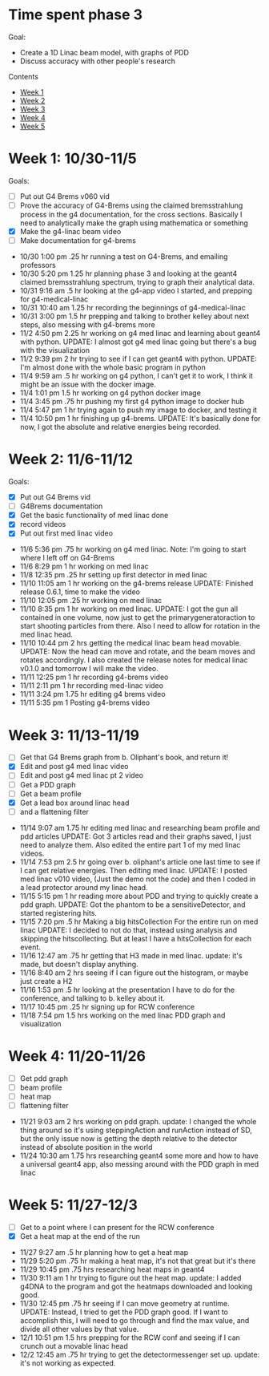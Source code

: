 # Time spent phase 3

Goal:
- Create a 1D Linac beam model, with graphs of PDD
- Discuss accuracy with other people's research

Contents
- [Week 1](#week-1-1030-115)
- [Week 2](#week-2-116-1112)
- [Week 3](#week-3-1113-1119)
- [Week 4](#week-4-1120-1126)
- [Week 5](#week-5-1127-123)

# Week 1: 10/30-11/5
Goals:
- [ ] Put out G4 Brems v060 vid
- [ ] Prove the accuracy of G4-Brems using the claimed bremsstrahlung process in the g4 documentation, for the cross sections. Basically I need to analytically make the graph using mathematica or something
- [x] Make the g4-linac beam video
- [ ] Make documentation for g4-brems

- 10/30 1:00 pm .25 hr running a test on G4-Brems, and emailing professors
- 10/30 5:20 pm 1.25 hr planning phase 3 and looking at the geant4 claimed bremsstrahlung spectrum, trying to graph their analytical data.
- 10/31 9:16 am .5 hr looking at the g4-app video I started, and prepping for g4-medical-linac
- 10/31 10:40 am 1.25 hr recording the beginnings of g4-medical-linac
- 10/31 3:00 pm 1.5 hr prepping and talking to brother kelley about next steps, also messing with g4-brems more
- 11/2 4:50 pm 2.25 hr working on g4 med linac and learning about geant4 with python. UPDATE: I almost got g4 med linac going but there's a bug with the visualization
- 11/2 9:39 pm 2 hr trying to see if I can get geant4 with python. UPDATE: I'm almost done with the whole basic program in python
- 11/4 9:59 am .5 hr working on g4 python, I can't get it to work, I think it might be an issue with the docker image. 
- 11/4 1:01 pm 1.5 hr working on g4 python docker image
- 11/4 3:45 pm .75 hr pushing my first g4 python image to docker hub
- 11/4 5:47 pm 1 hr trying again to push my image to docker, and testing it
- 11/4 10:50 pm 1 hr finishing up g4-brems. UPDATE: It's basically done for now, I got the absolute and relative energies being recorded.


# Week 2: 11/6-11/12
Goals:
- [x] Put out G4 Brems vid
- [ ] G4Brems documentation
- [x] Get the basic functionality of med linac done
- [x] record videos
- [x] Put out first med linac video

- 11/6 5:36 pm .75 hr working on g4 med linac. Note: I'm going to start where I left off on G4-Brems
- 11/6 8:29 pm 1 hr working on med linac
- 11/8 12:35 pm .25 hr setting up first detector in med linac
- 11/10 11:05 am 1 hr working on the g4-brems release UPDATE: Finished release 0.6.1, time to make the video
- 11/10 12:05 pm .25 hr working on med linac
- 11/10 8:35 pm 1 hr working on med linac. UPDATE: I got the gun all contained in one volume, now just to get the primarygeneratoraction to start shooting particles from there. Also I need to allow for rotation in the med linac head.
- 11/10 10:44 pm 2 hrs getting the medical linac beam head movable. UPDATE: Now the head can move and rotate, and the beam moves and rotates accordingly. I also created the release notes for medical linac v0.1.0 and tomorrow I will make the video.
- 11/11 12:25 pm 1 hr recording g4-brems video
- 11/11 2:11 pm 1 hr recording med-linac video
- 11/11 3:24 pm 1.75 hr editing g4 brems video
- 11/11 5:35 pm 1 Posting g4-brems video

# Week 3: 11/13-11/19
- [ ] Get that G4 Brems graph from b. Oliphant's book, and return it!
- [x] Edit and post g4 med linac video
- [ ] Edit and post g4 med linac pt 2 video
- [ ] Get a PDD graph
- [ ] Get a beam profile
- [x] Get a lead box around linac head
- [ ] and a flattening filter

- 11/14 9:07 am 1.75 hr editing med linac and researching beam profile and pdd articles UPDATE: Got 3 articles read and their graphs saved, I just need to analyze them. Also edited the entire part 1 of my med linac videos.
- 11/14 7:53 pm 2.5 hr going over b. oliphant's article one last time to see if I can get relative energies. Then editing med linac. UPDATE: I posted med linac v010 video, (Just the demo not the code) and then I coded in a lead protector around my linac head.
- 11/15 5:15 pm 1 hr reading more about PDD and trying to quickly create a pdd graph. UPDATE: Got the phantom to be a sensitiveDetector, and started registering hits.
- 11/15 7:20 pm .5 hr Making a big hitsCollection For the entire run on med linac UPDATE: I decided to not do that, instead using analysis and skipping the hitscollecting. But at least I have a hitsCollection for each event.
- 11/16 12:47 am .75 hr getting that H3 made in med linac. update: it's made, but doesn't display anything.
- 11/16 8:40 am 2 hrs seeing if I can figure out the histogram, or maybe just create a H2
- 11/16 1:53 pm .5 hr looking at the presentation I have to do for the conference, and talking to b. kelley about it.
- 11/17 10:45 pm .25 hr signing up for RCW conference
- 11/18 7:54 pm 1.5 hrs working on the med linac PDD graph and visualization

# Week 4: 11/20-11/26
- [ ] Get pdd graph
- [ ] beam profile
- [ ] heat map
- [ ] flattening filter

- 11/21 9:03 am 2 hrs working on pdd graph. update: I changed the whole thing around so it's using steppingAction and runAction instead of SD, but the only issue now is getting the depth relative to the detector instead of absolute position in the world
- 11/24 10:30 am 1.75 hrs researching geant4 some more and how to have a universal geant4 app, also messing around with the PDD graph in med linac

# Week 5: 11/27-12/3
- [ ] Get to a point where I can present for the RCW conference
- [x] Get a heat map at the end of the run

- 11/27 9:27 am .5 hr planning how to get a heat map
- 11/29 5:20 pm .75 hr making a heat map, it's not that great but it's there
- 11/29 10:45 pm .75 hrs researching heat maps in geant4
- 11/30 9:11 am 1 hr trying to figure out the heat map. update: I added g4DNA to the program and got the heatmaps downloaded and looking good.
- 11/30 12:45 pm .75 hr seeing if I can move geometry at runtime. UPDATE: Instead, I tried to get the PDD graph good. If I want to accomplish this, I will need to go through and find the max value, and divide all other values by that value.
- 12/1 10:51 pm 1.5 hrs prepping for the RCW conf and seeing if I can crunch out a movable linac head
- 12/2 12:45 am .75 hr trying to get the detectormessenger set up. update: it's not working as expected. 
